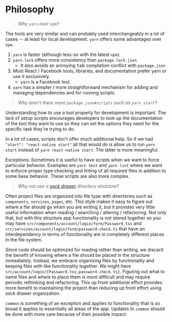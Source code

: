 # Philosophy
> *Why `yarn` over `npm`?*

The tools are very similar and can probably used interchangeably in a lot of
cases -- at least for local development. `yarn` offers some advantages over
`npm`.

1. `yarn` is faster (although less-so with the latest `npm`).
2. `yarn.lock` offers more consistency than `package-lock.json`
   * It also avoids an annoying <kbd>tab</kbd> completion conflict with `package.json`
3. Most React / Facebook tools, libraries, and documentation prefer yarn or
 use it exclusively.
   * `yarn` is a Facebook tool.
4. `yarn` has a simpler / more straightforward mechanism for adding and managing
 dependencies and for running scripts.

> *Why aren't there more `package.json#scripts` such as `yarn start`?*

Understanding how to use a tool properly for development is important. The lack
of setup scripts encourages developers to look up the documentation of the tool
they want to use so they can set the options they need for the specific task
they're trying to do.

In a lot of cases, scripts don't offer much additional help. So if we had
`"start": "react-native start"` all that would do is allow us to run `yarn start`
instead of `yarn react-native start`. The latter is more meaningful.

Exceptions: Sometimes it is useful to have scripts when we want to force particular
behavior. Examples are `yarn test` and `yarn lint` where we want to enforce
proper type checking and linting of all required files in addition to some base
behavior. These scripts are also more complex.

> *Why not use a [sock drawer](http://cliffmeyers.com/blog/2013/4/21/code-organization-angularjs-javascript)
 directory structure?*

Often project files are organized into file type with directories such as
`components`, `services`, `pages`, etc. This style makes it easy to figure out
where a file should go when you are writing it, but it provides very little
useful information when reading / searching / altering / refactoring. Not only
that, but with this structure app functionality is not stored together so you
may have `src/components/account/login/form/Password.tsx` and
`src/services/account/login/form/password-check.ts` that have an interdependency
in terms of functionality are in completely different places in the file system.

Since code should be optimized for reading rather than writing, we discard the
benefit of knowing where a file should be placed in the structure immediately.
Instead, we embrace organizing files by functionality and keeping files with
like functionality together. We might have
`src/account/login/{Password.tsx,password-check.ts}`. Figuring out what to name
files and where to place them is more difficult and may require periodic
rethinking and refactoring. This up front additional effort provides more
benefit to maintaining the project than reducing up front effort using sock
drawer organization.

`common` is something of an exception and applies to functionality that is so
broad it applies to essentially all areas of the app. Updates to `common` should
be done with more care because of their possible impact.
